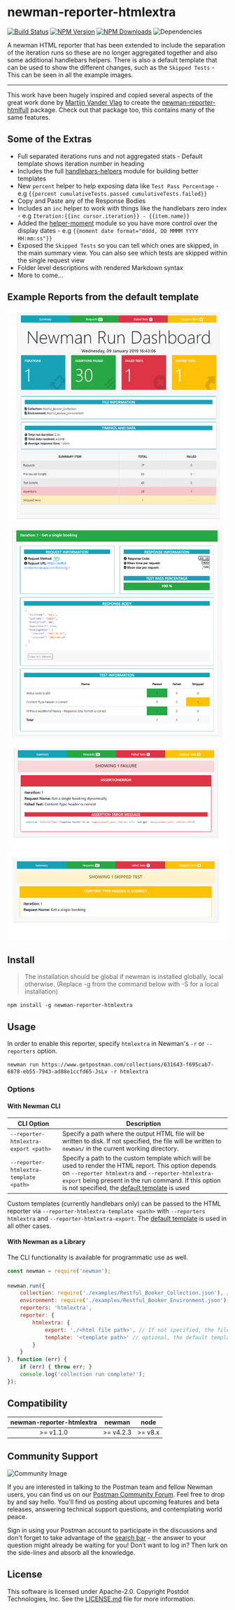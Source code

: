 # newman-reporter-htmlextra

[![Build Status](https://travis-ci.org/DannyDainton/newman-reporter-htmlextra.svg?branch=master)](https://travis-ci.org/DannyDainton/newman-reporter-htmlextra)
[![NPM Version](https://img.shields.io/npm/v/newman-reporter-htmlextra.svg?style=flat-square)](https://www.npmjs.com/package/newman-reporter-htmlextra)
[![NPM Downloads](https://img.shields.io/npm/dt/newman-reporter-htmlextra.svg?style=flat-square)](https://www.npmjs.com/package/newman-reporter-htmlextra)
![Dependencies](https://img.shields.io/david/dannydainton/newman-reporter-htmlextra.svg?style=flat-square)

A newman HTML reporter that has been extended to include the separation of the iteration runs so these are no longer aggregated together and also some additional handlebars helpers. There is also a default template that can be used to show the different changes, such as the `Skipped Tests` - This can be seen in all the example images.

---

This work have been hugely inspired and copied several aspects of the great work done by [Martijn Vander Vlag](https://github.com/martijnvandervlag) to create the [newman-reporter-htmlfull](https://github.com/martijnvandervlag/newman-reporter-htmlfull) package. Check out that package too, this contains many of the same features.

## Some of the Extras

- Full separated iterations runs and not aggregated stats - Default template shows iteration number in heading
- Includes the full [handlebars-helpers](https://www.npmjs.com/package/handlebars-helpers) module for building better templates
- New `percent` helper to help exposing data like `Test Pass Percentage` - e.g `{{percent cumulativeTests.passed cumulativeTests.failed}}`
- Copy and Paste any of the Response Bodies
- Includes an `inc` helper to work with things like the handlebars zero index - e.g `Iteration:{{inc cursor.iteration}} - {{item.name}}`
- Added the [helper-moment](https://github.com/helpers/helper-moment) module so you have more control over the display dates - e.g `{{moment date format="dddd, DD MMMM YYYY HH:mm:ss"}}`
- Exposed the `Skipped Tests` so you can tell which ones are skipped, in the main summary view. You can also see which tests are skipped within the single request view
- Folder level descriptions with rendered Markdown syntax
- More to come...

## Example Reports from the default template

![Dashboard Template](./examples/Dashboard_Template.PNG)

![Request View](./examples/Request_View.PNG)

![Failed View](./examples/Failed_View.PNG)

![Skipped View](./examples/Skipped_View.PNG)

## Install

> The installation should be global if newman is installed globally, local otherwise. (Replace -g from the command below with -S for a local installation)

```console
npm install -g newman-reporter-htmlextra
```

## Usage

In order to enable this reporter, specify `htmlextra` in Newman's `-r` or `--reporters` option.

```console
newman run https://www.getpostman.com/collections/631643-f695cab7-6878-eb55-7943-ad88e1ccfd65-JsLv -r htmlextra
```

### Options

#### With Newman CLI

| CLI Option  | Description       |
|-------------|-------------------|
| `--reporter-htmlextra-export <path>` | Specify a path where the output HTML file will be written to disk. If not specified, the file will be written to `newman/` in the current working directory. |
| `--reporter-htmlextra-template <path>` | Specify a path to the custom template which will be used to render the HTML report. This option depends on `--reporter htmlextra` and `--reporter-htmlextra-export` being present in the run command. If this option is not specified, the [default template](./lib/dashboard-template.hbs) is used |

Custom templates (currently handlebars only) can be passed to the HTML reporter via `--reporter-htmlextra-template <path>` with `--reporters htmlextra` and `--reporter-htmlextra-export`.
The [default template](./lib/dashboard-template.hbs) is used in all other cases.

#### With Newman as a Library

The CLI functionality is available for programmatic use as well.

```javascript
const newman = require('newman');

newman.run({
    collection: require('./examples/Restful_Booker_Collection.json'), // can also provide a URL or path to a local JSON file.
    environment: require('./examples/Restful_Booker_Environment.json'),
    reporters: 'htmlextra',
    reporter: {
        htmlextra: {
            export: './<html file path>', // If not specified, the file will be written to `newman/` in the current working directory.
            template: '<template path>' // optional, the default template will be used if one is not specified 
        }
    }
}, function (err) {
    if (err) { throw err; }
    console.log('collection run complete!');
});
```

## Compatibility

| **newman-reporter-htmlextra** | **newman** | **node** |
|:------------------------:|:----------:|:--------:|
|         >= v1.1.0          | >= v4.2.3  | >= v8.x  |

## Community Support

![Community Image](https://avatars1.githubusercontent.com/u/3220138?v=3&s=120)

If you are interested in talking to the Postman team and fellow Newman users, you can find us on our [Postman Community Forum](https://community.getpostman.com). Feel free to drop by and say hello. You'll find us posting about upcoming features and beta releases, answering technical support questions, and contemplating world peace.

Sign in using your Postman account to participate in the discussions and don't forget to take advantage of the [search bar](https://community.getpostman.com/search?q=newman) - the answer to your question might already be waiting for you! Don’t want to log in? Then lurk on the side-lines and absorb all the knowledge.

## License

This software is licensed under Apache-2.0. Copyright Postdot Technologies, Inc. See the [LICENSE.md](LICENSE.md) file for more information.
